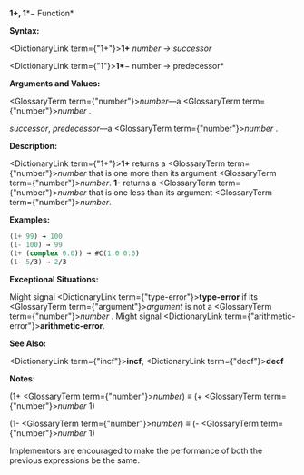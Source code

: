 **1+, 1***− Function*

**Syntax:**

<DictionaryLink  term={"1+"}><b>1+</b></DictionaryLink> *number → successor*

<DictionaryLink  term={"1"}><b>1*</b></DictionaryLink>− number → predecessor*

**Arguments and Values:**

<GlossaryTerm  term={"number"}><i>number</i></GlossaryTerm>—a <GlossaryTerm  term={"number"}><i>number</i></GlossaryTerm> .

*successor*, *predecessor*—a <GlossaryTerm  term={"number"}><i>number</i></GlossaryTerm> .

**Description:**

<DictionaryLink  term={"1+"}><b>1+</b></DictionaryLink> returns a <GlossaryTerm  term={"number"}><i>number</i></GlossaryTerm> that is one more than its argument <GlossaryTerm  term={"number"}><i>number</i></GlossaryTerm>. **1-** returns a <GlossaryTerm  term={"number"}><i>number</i></GlossaryTerm> that is one less than its argument <GlossaryTerm  term={"number"}><i>number</i></GlossaryTerm>.

**Examples:**

```lisp
(1+ 99) → 100 
(1- 100) → 99 
(1+ (complex 0.0)) → #C(1.0 0.0) 
(1- 5/3) → 2/3 
```

**Exceptional Situations:**

Might signal <DictionaryLink  term={"type-error"}><b>type-error</b></DictionaryLink> if its <GlossaryTerm  term={"argument"}><i>argument</i></GlossaryTerm> is not a <GlossaryTerm  term={"number"}><i>number</i></GlossaryTerm> . Might signal <DictionaryLink  term={"arithmetic-error"}><b>arithmetic-error</b></DictionaryLink>.

**See Also:**

<DictionaryLink  term={"incf"}><b>incf</b></DictionaryLink>, <DictionaryLink  term={"decf"}><b>decf</b></DictionaryLink>

**Notes:**

(1+ <GlossaryTerm  term={"number"}><i>number</i></GlossaryTerm>) *≡* (+ <GlossaryTerm  term={"number"}><i>number</i></GlossaryTerm> 1)

(1- <GlossaryTerm  term={"number"}><i>number</i></GlossaryTerm>) *≡* (- <GlossaryTerm  term={"number"}><i>number</i></GlossaryTerm> 1)

Implementors are encouraged to make the performance of both the previous expressions be the same.
